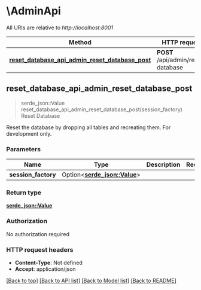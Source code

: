 # \AdminApi

All URIs are relative to *http://localhost:8001*

Method | HTTP request | Description
------------- | ------------- | -------------
[**reset_database_api_admin_reset_database_post**](AdminApi.md#reset_database_api_admin_reset_database_post) | **POST** /api/admin/reset-database | Reset Database



## reset_database_api_admin_reset_database_post

> serde_json::Value reset_database_api_admin_reset_database_post(session_factory)
Reset Database

Reset the database by dropping all tables and recreating them. For development only.

### Parameters


Name | Type | Description  | Required | Notes
------------- | ------------- | ------------- | ------------- | -------------
**session_factory** | Option<[**serde_json::Value**](.md)> |  |  |

### Return type

[**serde_json::Value**](serde_json::Value.md)

### Authorization

No authorization required

### HTTP request headers

- **Content-Type**: Not defined
- **Accept**: application/json

[[Back to top]](#) [[Back to API list]](../README.md#documentation-for-api-endpoints) [[Back to Model list]](../README.md#documentation-for-models) [[Back to README]](../README.md)

